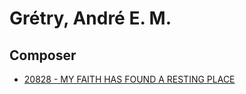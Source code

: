 # Grétry, André E. M.

## Composer

- [20828 - MY FAITH HAS FOUND A RESTING PLACE](/hymns/20828.md)

